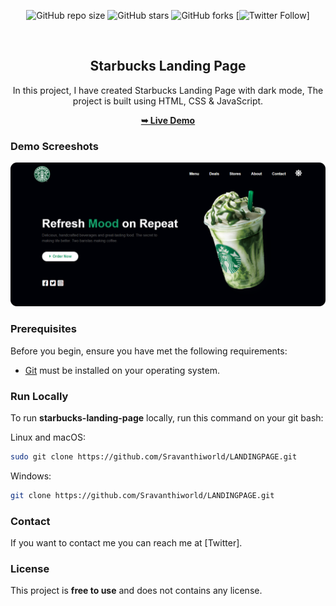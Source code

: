 <div align="center">
  
  ![GitHub repo size](https://img.shields.io/github/repo-size/geeky-prashant/starbucks-landing-page)
  ![GitHub stars](https://img.shields.io/github/stars/geeky-prashant/starbucks-landing-page)
  ![GitHub forks](https://img.shields.io/github/forks/geeky-prashant/starbucks-landing-page?style=social)
  [![Twitter Follow](https://img.shields.io/twitter/follow/)]
 
  <br />

  <h2 align="center">Starbucks Landing Page</h2>

  In this project, I have created Starbucks Landing Page with dark mode, The project is built using HTML, CSS & JavaScript.

  <a href="(https://github.com/Sravanthiworld/LANDINGPAGE.git)"><strong>➥ Live Demo</strong></a>

</div>

### Demo Screeshots

![Starbucks Landing Page Desktop Demo](./readme-images/Starbucks-Landing-Page.png "Desktop Demo")

### Prerequisites

Before you begin, ensure you have met the following requirements:

* [Git](https://git-scm.com/downloads "Download Git") must be installed on your operating system.

### Run Locally

To run **starbucks-landing-page** locally, run this command on your git bash:

Linux and macOS:

```bash
sudo git clone https://github.com/Sravanthiworld/LANDINGPAGE.git
```

Windows:

```bash
git clone https://github.com/Sravanthiworld/LANDINGPAGE.git
```

### Contact

If you want to contact me you can reach me at [Twitter].

### License

This project is **free to use** and does not contains any license.
